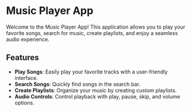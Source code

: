 # Music Player App

Welcome to the Music Player App! This application allows you to play your favorite songs, search for music, create playlists, and enjoy a seamless audio experience.

## Features

- **Play Songs**: Easily play your favorite tracks with a user-friendly interface.
- **Search Songs**: Quickly find songs in the search bar.
- **Create Playlists**: Organize your music by creating custom playlists.
- **Audio Controls**: Control playback with play, pause, skip, and volume options.
